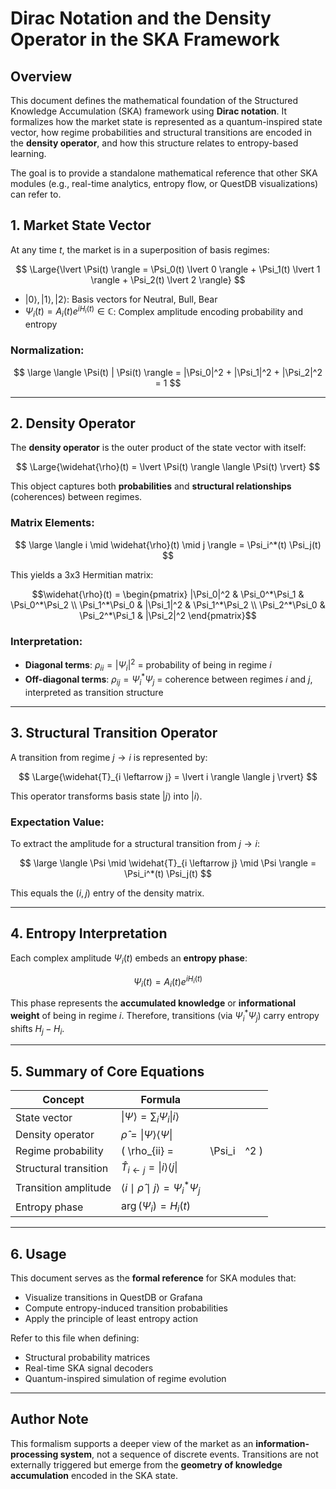 # Dirac Notation and the Density Operator in the SKA Framework

## Overview

This document defines the mathematical foundation of the Structured Knowledge Accumulation (SKA) framework using **Dirac notation**. It formalizes how the market state is represented as a quantum-inspired state vector, how regime probabilities and structural transitions are encoded in the **density operator**, and how this structure relates to entropy-based learning.

The goal is to provide a standalone mathematical reference that other SKA modules (e.g., real-time analytics, entropy flow, or QuestDB visualizations) can refer to.



## 1. Market State Vector

At any time $t$, the market is in a superposition of basis regimes:

$$
\Large{\lvert \Psi(t) \rangle = \Psi_0(t) \lvert 0 \rangle + \Psi_1(t) \lvert 1 \rangle + \Psi_2(t) \lvert 2 \rangle}
$$

* $\lvert 0 \rangle, \lvert 1 \rangle, \lvert 2 \rangle$: Basis vectors for Neutral, Bull, Bear
* $\Psi_i(t) = A_i(t) e^{iH_i(t)} \in \mathbb{C}$: Complex amplitude encoding probability and entropy

### Normalization:

$$
\large \langle \Psi(t) | \Psi(t) \rangle = |\Psi_0|^2 + |\Psi_1|^2 + |\Psi_2|^2 = 1
$$

---

## 2. Density Operator

The **density operator** is the outer product of the state vector with itself:

$$
\Large{\widehat{\rho}(t) = \lvert \Psi(t) \rangle \langle \Psi(t) \rvert}
$$

This object captures both **probabilities** and **structural relationships** (coherences) between regimes.

### Matrix Elements:

$$
\large \langle i \mid \widehat{\rho}(t) \mid j \rangle = \Psi_i^*(t) \Psi_j(t)
$$

This yields a 3x3 Hermitian matrix:

$$\widehat{\rho}(t) =
\begin{pmatrix}
|\Psi_0|^2 & \Psi_0^*\Psi_1 & \Psi_0^*\Psi_2 \\
\Psi_1^*\Psi_0 & |\Psi_1|^2 & \Psi_1^*\Psi_2 \\
\Psi_2^*\Psi_0 & \Psi_2^*\Psi_1 & |\Psi_2|^2
\end{pmatrix}$$



### Interpretation:

* **Diagonal terms**: $\rho_{ii} = |\Psi_i|^2$ = probability of being in regime $i$
* **Off-diagonal terms**: $\rho_{ij} = \Psi_i^* \Psi_j$ = coherence between regimes $i$ and $j$, interpreted as transition structure

---

## 3. Structural Transition Operator

A transition from regime $j \to i$ is represented by:

$$
\Large{\widehat{T}_{i \leftarrow j} = \lvert i \rangle \langle j \rvert}
$$

This operator transforms basis state $\lvert j \rangle$ into $\lvert i \rangle$.

### Expectation Value:

To extract the amplitude for a structural transition from $j \to i$:

$$
\large \langle \Psi \mid \widehat{T}_{i \leftarrow j} \mid \Psi \rangle = \Psi_i^*(t) \Psi_j(t)
$$

This equals the $(i,j)$ entry of the density matrix.

---

## 4. Entropy Interpretation

Each complex amplitude $\Psi_i(t)$ embeds an **entropy phase**:

$$
\Psi_i(t) = A_i(t) e^{i H_i(t)}
$$

This phase represents the **accumulated knowledge** or **informational weight** of being in regime $i$. Therefore, transitions (via $\Psi_i^* \Psi_j$) carry entropy shifts $H_j - H_i$.

---

## 5. Summary of Core Equations

| Concept               | Formula                                                            |         |      |
| --------------------- | ------------------------------------------------------------------ | ------- | ---- |
| State vector          | $\lvert \Psi \rangle = \sum_i \Psi_i \lvert i \rangle$             |         |      |
| Density operator      | $\widehat{\rho} = \lvert \Psi \rangle \langle \Psi \rvert$         |         |      |
| Regime probability    | ( \rho\_{ii} =                                                     | \Psi\_i | ^2 ) |
| Structural transition | $\widehat{T}_{i \leftarrow j} = \lvert i \rangle \langle j \rvert$ |         |      |
| Transition amplitude  | $\langle i \mid \widehat{\rho} \mid j \rangle = \Psi_i^* \Psi_j$   |         |      |
| Entropy phase         | $\arg(\Psi_i) = H_i(t)$                                            |         |      |

---

## 6. Usage

This document serves as the **formal reference** for SKA modules that:

* Visualize transitions in QuestDB or Grafana
* Compute entropy-induced transition probabilities
* Apply the principle of least entropy action

Refer to this file when defining:

* Structural probability matrices
* Real-time SKA signal decoders
* Quantum-inspired simulation of regime evolution

---

## Author Note

This formalism supports a deeper view of the market as an **information-processing system**, not a sequence of discrete events. Transitions are not externally triggered but emerge from the **geometry of knowledge accumulation** encoded in the SKA state.
